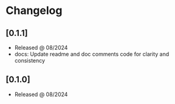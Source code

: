 # Changelog

## [0.1.1]

- Released @ 08/2024
- docs: Update readme and doc comments code for clarity and consistency

## [0.1.0]

- Released @ 08/2024
